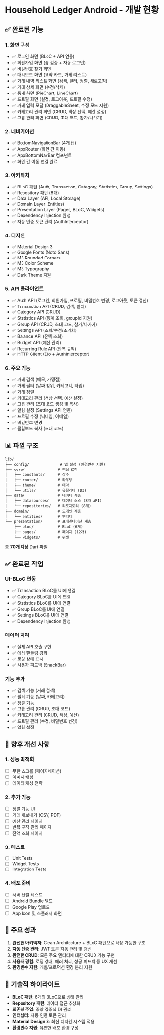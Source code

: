 # Household Ledger Android - 개발 현황

## ✅ 완료된 기능

### 1. 화면 구성
- ✅ 로그인 화면 (BLoC + API 연동)
- ✅ 회원가입 화면 (폼 검증 + 자동 로그인)
- ✅ 비밀번호 찾기 화면
- ✅ 대시보드 화면 (요약 카드, 거래 리스트)
- ✅ 거래 내역 리스트 화면 (검색, 필터, 정렬, 새로고침)
- ✅ 거래 상세 화면 (수정/삭제)
- ✅ 통계 화면 (PieChart, LineChart)
- ✅ 프로필 화면 (설정, 로그아웃, 프로필 수정)
- ✅ 거래 입력 모달 (DraggableSheet, 수정 모드 지원)
- ✅ 카테고리 관리 화면 (CRUD, 색상 선택, 예산 설정)
- ✅ 그룹 관리 화면 (CRUD, 초대 코드, 참가/나가기)

### 2. 네비게이션
- ✅ BottomNavigationBar (4개 탭)
- ✅ AppRouter (화면 간 이동)
- ✅ AppBottomNavBar 컴포넌트
- ✅ 화면 간 이동 연결 완료

### 3. 아키텍처
- ✅ BLoC 패턴 (Auth, Transaction, Category, Statistics, Group, Settings)
- ✅ Repository 패턴 (8개)
- ✅ Data Layer (API, Local Storage)
- ✅ Domain Layer (Entities)
- ✅ Presentation Layer (Pages, BLoC, Widgets)
- ✅ Dependency Injection 완성
- ✅ 자동 인증 토큰 관리 (AuthInterceptor)

### 4. 디자인
- ✅ Material Design 3
- ✅ Google Fonts (Noto Sans)
- ✅ M3 Rounded Corners
- ✅ M3 Color Scheme
- ✅ M3 Typography
- ✅ Dark Theme 지원

### 5. API 클라이언트
- ✅ Auth API (로그인, 회원가입, 프로필, 비밀번호 변경, 로그아웃, 토큰 갱신)
- ✅ Transaction API (CRUD, 검색, 필터)
- ✅ Category API (CRUD)
- ✅ Statistics API (통계 조회, groupId 지원)
- ✅ Group API (CRUD, 초대 코드, 참가/나가기)
- ✅ Settings API (조회/수정/초기화)
- ✅ Balance API (잔액 조회)
- ✅ Budget API (예산 관리)
- ✅ Recurring Rule API (반복 규칙)
- ✅ HTTP Client (Dio + AuthInterceptor)

### 6. 주요 기능
- ✅ 거래 검색 (메모, 가맹점)
- ✅ 거래 필터 (날짜 범위, 카테고리, 타입)
- ✅ 거래 정렬
- ✅ 카테고리 관리 (색상 선택, 예산 설정)
- ✅ 그룹 관리 (초대 코드 생성 및 복사)
- ✅ 알림 설정 (Settings API 연동)
- ✅ 프로필 수정 (닉네임, 이메일)
- ✅ 비밀번호 변경
- ✅ 클립보드 복사 (초대 코드)

## 📊 파일 구조

```
lib/
├── config/              # 앱 설정 (환경변수 지원)
├── core/               # 핵심 로직
│   ├── constants/      # 상수
│   ├── router/         # 라우팅
│   ├── theme/          # 테마
│   └── utils/          # 유틸리티 (DI)
├── data/               # 데이터 계층
│   ├── datasources/    # 데이터 소스 (8개 API)
│   └── repositories/   # 리포지토리 (8개)
├── domain/             # 도메인 계층
│   └── entities/       # 엔티티
└── presentation/       # 프레젠테이션 계층
    ├── bloc/           # BLoC (6개)
    ├── pages/          # 페이지 (12개)
    └── widgets/        # 위젯
```

총 **70개 이상** Dart 파일

## ✅ 완료된 작업

### UI-BLoC 연동
- ✅ Transaction BLoC를 UI에 연결
- ✅ Category BLoC를 UI에 연결
- ✅ Statistics BLoC를 UI에 연결
- ✅ Group BLoC를 UI에 연결
- ✅ Settings BLoC를 UI에 연결
- ✅ Dependency Injection 완성

### 데이터 처리
- ✅ 실제 API 호출 구현
- ✅ 에러 핸들링 강화
- ✅ 로딩 상태 표시
- ✅ 사용자 피드백 (SnackBar)

### 기능 추가
- ✅ 검색 기능 (거래 검색)
- ✅ 필터 기능 (날짜, 카테고리)
- ✅ 정렬 기능
- ✅ 그룹 관리 (CRUD, 초대 코드)
- ✅ 카테고리 관리 (CRUD, 색상, 예산)
- ✅ 프로필 관리 (수정, 비밀번호 변경)
- ✅ 알림 설정

## 🚧 향후 개선 사항

### 1. 성능 최적화
- [ ] 무한 스크롤 (페이지네이션)
- [ ] 이미지 캐싱
- [ ] 데이터 캐싱 전략

### 2. 추가 기능
- [ ] 정렬 기능 UI
- [ ] 거래 내보내기 (CSV, PDF)
- [ ] 예산 관리 페이지
- [ ] 반복 규칙 관리 페이지
- [ ] 잔액 조회 페이지

### 3. 테스트
- [ ] Unit Tests
- [ ] Widget Tests
- [ ] Integration Tests

### 4. 배포 준비
- [ ] 서버 연결 테스트
- [ ] Android Bundle 빌드
- [ ] Google Play 업로드
- [ ] App Icon 및 스플래시 화면

## 🎯 주요 성과

1. **완전한 아키텍처**: Clean Architecture + BLoC 패턴으로 확장 가능한 구조
2. **자동 인증 관리**: JWT 토큰 자동 관리 및 갱신
3. **완전한 CRUD**: 모든 주요 엔티티에 대한 CRUD 기능 구현
4. **사용자 경험**: 로딩 상태, 에러 처리, 성공 피드백 등 UX 개선
5. **환경변수 지원**: 개발/프로덕션 환경 분리 지원

## 📝 기술적 하이라이트

- **BLoC 패턴**: 6개의 BLoC으로 상태 관리
- **Repository 패턴**: 데이터 접근 추상화
- **의존성 주입**: 중앙 집중식 DI 관리
- **인터셉터**: 자동 인증 토큰 관리
- **Material Design 3**: 최신 디자인 시스템 적용
- **환경변수 지원**: 유연한 배포 환경 구성
